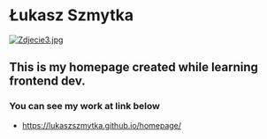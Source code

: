 # Łukasz Szmytka
[![Zdjecie3.jpg](https://i.postimg.cc/Zq4kXkjW/Zdjecie3.jpg)](https://postimg.cc/tsSmVMKb)
## This is my homepage created while learning frontend dev.
### You can see my work at link below
- https://lukaszszmytka.github.io/homepage/

